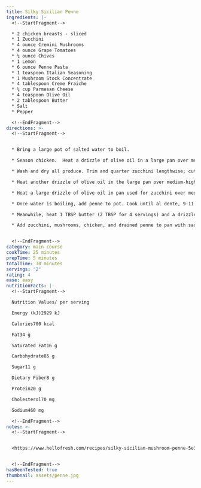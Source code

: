 ```yaml
---
title: Silky Sicilian Penne
ingredients: |-
  <!--StartFragment-->

  * 2 chicken breasts - sliced
  * 1 Zucchini
  * 4 ounce Cremini Mushrooms
  * 4 ounce Grape Tomatoes
  * ¼ ounce Chives
  * 1 Lemon
  * 6 ounce Penne Pasta
  * 1 teaspoon Italian Seasoning
  * 1 Mushroom Stock Concentrate
  * 4 tablespoon Creme Fraiche
  * ¼ cup Parmesan Cheese
  * 4 teaspoon Olive Oil
  * 2 tablespoon Butter
  * Salt
  * Pepper

  <!--EndFragment-->
directions: >-
  <!--StartFragment-->


  * Bring a large pot of salted water to boil. 

  * Season chicken.  Heat a drizzle of olive oil in a large pan over medium-high heat. Saute in chicken until cooked through, about 10 minutes.  Transfer to a medium bowl.

  * Wash and dry all produce. Trim and quarter zucchini lengthwise; cut crosswise into ½-inch-thick pieces. Trim and thinly slice mushrooms. Halve tomatoes. Mince chives. Quarter lemon.

  * Heat another drizzle of olive oil in the large pan over medium-high heat. Add zucchini and season with salt and pepper. Cook, stirring occasionally, until golden brown and softened, 4-6 minutes. Set aside with chicken.

  * Heat a large drizzle of olive oil in pan used for zucchini over medium-high heat. Add mushrooms and cook, stirring occasionally, until golden brown and slightly crispy, 5-7 minutes. Turn off heat; season with salt and pepper, then transfer to bowl with zucchini. Wash out pan.

  * Once water is boiling, add penne to pot. Cook until al dente, 9-11 minutes. Reserve 1 cup pasta cooking water, then drain well.

  * Meanwhile, heat 1 TBSP butter (2 TBSP for 4 servings) and a drizzle of olive oil in pan used for mushrooms over medium-high heat. Add tomatoes and season with salt, pepper, and Italian Seasoning. Cook, stirring, until tomatoes are softened, 2-4 minutes. Stir in half the chives and juice from half the lemon. Reduce heat to low, then stir in stock concentrate and ¼ cup reserved pasta cooking water (⅓ cup for 4). Whisk in crème fraîche; season with salt and pepper.

  * Add zucchini, mushrooms, chicken, and drained penne to pan with sauce; stir to combine. Stir in 1 TBSP butter (2 TBSP for 4 servings) until melted. (TIP: If necessary, add more reserved pasta cooking water a splash at a time until penne is coated in a creamy sauce.) Divide pasta between plates. Sprinkle with Parmesan and remaining chives. Serve with remaining lemon wedges on the side.


  <!--EndFragment-->
category: main course
cookTime: 25 minutes
prepTime: 5 minutes
totalTime: 30 minutes
servings: "2"
rating: 4
ease: easy
nutritionFacts: |-
  <!--StartFragment-->

  Nutrition Values/ per serving

  Energy (kJ)2929 kJ

  Calories700 kcal

  Fat34 g

  Saturated Fat16 g

  Carbohydrate85 g

  Sugar11 g

  Dietary Fiber8 g

  Protein20 g

  Cholesterol70 mg

  Sodium460 mg

  <!--EndFragment-->
notes: >-
  <!--StartFragment-->


  <https://www.hellofresh.com/recipes/silky-sicilian-mushroom-penne-5e39c13ff1e8243dda35c94f>


  <!--EndFragment-->
hasBeenTested: true
thumbnail: assets/penne.jpg
---
```

